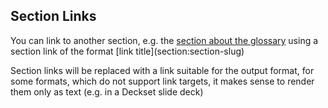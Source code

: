 ## Section Links

You can link to another section, e.g. the [section about the glossary](section:glossary) using a section link of the format &#0091;link title&#0093;&#0040;section:section-slug&#0041;

Section links will be replaced with a link suitable for the output format, for some formats, which do not support link targets, it makes sense to render them only as text (e.g. in a Deckset slide deck)